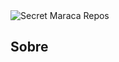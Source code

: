 
<picture>
    <source media="(prefers-color-scheme: dark)" srcset="https://wallpaperboat.com/wp-content/uploads/2020/08/08/52220/dark-theme-02.jpg">
    <source media="(prefers-color-scheme: light)" srcset="https://i.pinimg.com/originals/59/2c/97/592c971a338144b2cee8463f3947ebcd.png">
    <img alt="Secret Maraca Repos" src="https://i.pinimg.com/originals/b7/2b/0c/b72b0cc3a09835dc3ad3f7b574aab38d.jpg">
</picture>

## Sobre

